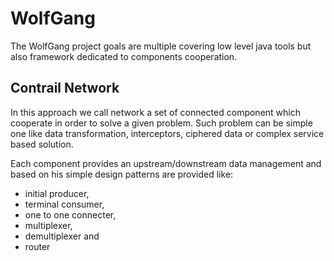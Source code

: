 WolfGang
========

The WolfGang project goals are  multiple covering low level java tools
but also framework dedicated to components cooperation.

Contrail Network
----------------

In this approach  we call  network a  set of  connected component
which cooperate in order to solve a given problem. Such problem can be
simple one  like data  transformation, interceptors, ciphered  data or
complex service based solution.

Each component provides an upstream/downstream data management and
based  on  his  simple  design  patterns  are  provided  like: 

* initial producer,  
* terminal  consumer, 
* one  to  one  connecter, 
* multiplexer,
* demultiplexer and 
* router
